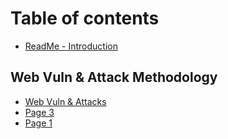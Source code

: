 # Table of contents

* [ReadMe - Introduction](README.md)

## Web Vuln & Attack Methodology

* [Web Vuln & Attacks](web-vuln-and-attack-methodology/web-vuln-and-attacks.md)
* [Page 3](web-vuln-and-attack-methodology/page-3.md)
* [Page 1](web-vuln-and-attack-methodology/page-1.md)
